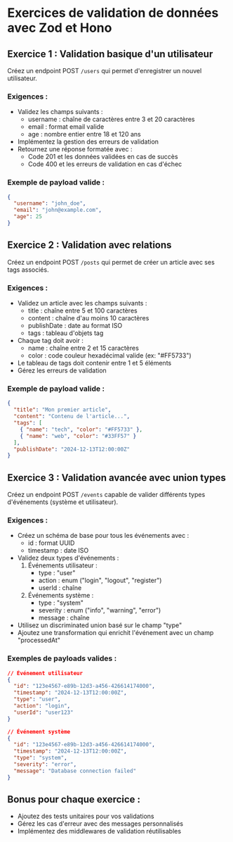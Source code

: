 # Exercices de validation de données avec Zod et Hono

## Exercice 1 : Validation basique d'un utilisateur

Créez un endpoint POST `/users` qui permet d'enregistrer un nouvel utilisateur. 

### Exigences :
- Validez les champs suivants :
  - username : chaîne de caractères entre 3 et 20 caractères
  - email : format email valide
  - age : nombre entier entre 18 et 120 ans
- Implémentez la gestion des erreurs de validation
- Retournez une réponse formatée avec :
  - Code 201 et les données validées en cas de succès
  - Code 400 et les erreurs de validation en cas d'échec

### Exemple de payload valide :
```json
{
  "username": "john_doe",
  "email": "john@example.com",
  "age": 25
}
```

## Exercice 2 : Validation avec relations

Créez un endpoint POST `/posts` qui permet de créer un article avec ses tags associés.

### Exigences :
- Validez un article avec les champs suivants :
  - title : chaîne entre 5 et 100 caractères
  - content : chaîne d'au moins 10 caractères
  - publishDate : date au format ISO
  - tags : tableau d'objets tag
- Chaque tag doit avoir :
  - name : chaîne entre 2 et 15 caractères
  - color : code couleur hexadécimal valide (ex: "#FF5733")
- Le tableau de tags doit contenir entre 1 et 5 éléments
- Gérez les erreurs de validation

### Exemple de payload valide :
```json
{
  "title": "Mon premier article",
  "content": "Contenu de l'article...",
  "tags": [
    { "name": "tech", "color": "#FF5733" },
    { "name": "web", "color": "#33FF57" }
  ],
  "publishDate": "2024-12-13T12:00:00Z"
}
```

## Exercice 3 : Validation avancée avec union types

Créez un endpoint POST `/events` capable de valider différents types d'événements (système et utilisateur).

### Exigences :
- Créez un schéma de base pour tous les événements avec :
  - id : format UUID
  - timestamp : date ISO
- Validez deux types d'événements :
  1. Événements utilisateur :
     - type : "user"
     - action : enum ("login", "logout", "register")
     - userId : chaîne
  2. Événements système :
     - type : "system"
     - severity : enum ("info", "warning", "error")
     - message : chaîne
- Utilisez un discriminated union basé sur le champ "type"
- Ajoutez une transformation qui enrichit l'événement avec un champ "processedAt"

### Exemples de payloads valides :
```json
// Événement utilisateur
{
  "id": "123e4567-e89b-12d3-a456-426614174000",
  "timestamp": "2024-12-13T12:00:00Z",
  "type": "user",
  "action": "login",
  "userId": "user123"
}

// Événement système
{
  "id": "123e4567-e89b-12d3-a456-426614174000",
  "timestamp": "2024-12-13T12:00:00Z",
  "type": "system",
  "severity": "error",
  "message": "Database connection failed"
}
```

## Bonus pour chaque exercice :
- Ajoutez des tests unitaires pour vos validations
- Gérez les cas d'erreur avec des messages personnalisés
- Implémentez des middlewares de validation réutilisables

